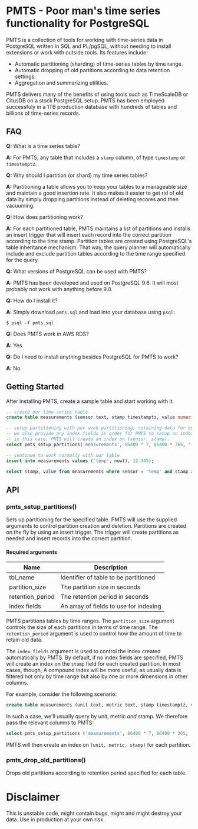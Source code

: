 # PMTS - Poor man's time series functionality for PostgreSQL

PMTS is a collection of tools for working with time-series data in PostgreSQL written in SQL and PL/pgSQL, without needing to install extensions or work with outside tools. Its features include:

- Automatic partitioning (sharding) of time-series tables by time range.
- Automatic dropping of old partitions according to data retention settings.
- Aggregation and summarizing utilities.

PMTS delivers many of the benefits of using tools such as TimeScaleDB or CitusDB on a stock PostgreSQL setup. PMTS has been employed successfuly in a 1TB production database with hundreds of tables and billions of time-series records.

## FAQ

**Q:** What is a time series table?

**A:** For PMTS, any table that includes a `stamp` column, of type `timestamp` or `timestamptz`.

**Q:** Why should I partition (or shard) my time series tables?

**A:** Partitioning a table allows you to keep your tables to a manageable size and maintain a good insertion rate. It also makes it easier to get rid of old data by simply dropping partitions instead of deleting recores and then vacuuming.

**Q:** How does partitioning work?

**A:** For each partitioned table, PMTS maintains a list of partitions and installs an insert trigger that will insert each record into the correct partition according to the time stamp. Partition tables are created using PostgreSQL's table inheritance mechanism. That way, the query planner will automatically include and exclude partition tables according to the time range specified for the query.

**Q:** What versions of PostgreSQL can be used with PMTS?

**A:** PMTS has been developed and used on PostgreSQL 9.6. It will most probably not work with anything before 9.0.

**Q:** How do I install it?

**A:** Simply download `pmts.sql` and load into your database using `psql`:

    $ psql -f pmts.sql

**Q:** Does PMTS work in AWS RDS?

**A:** Yes.

**Q:** Do I need to install anything besides PostgreSQL for PMTS to work?

**A:** No.

## Getting Started

After installing PMTS, create a sample table and start working with it.

```SQL
-- create our time-series table
create table measurements (sensor text, stamp timestamptz, value numeric);

-- setup partitioning with per-week partitioning, retaining data for one year.
-- we also provide any index fields in order for PMTS to setup an index on relevant columns.
-- in this case, PMTS will create an index on (sensor, stamp).
select pmts_setup_partitions('measurements', 86400 * 7, 86400 * 365, '{sensor}');

-- continue to work normally with our table
insert into measurements values ('temp', now(), 12.345);

select stamp, value from measurements where sensor = 'temp' and stamp >= now() - interval '1 month';
```
## API

### pmts_setup_partitions()

Sets up partitioning for the specified table. PMTS will use the supplied arguments to control partition creation and deletion. Partitions are created on the fly by using an insert trigger. The trigger will create partitions as needed and insert records into the correct partition.

#### Required arguments

Name|Description
----|-----------
tbl_name|Identifier of table to be partitioned
partition_size|The partition size in seconds
retention_period|The retention period in seconds
index fields|An array of fields to use for indexing

PMTS partitions tables by time ranges. The `partition_size` argument controls the size of each partitions in terms of time range. The `retention_period` argument is used to control how the amount of time to retain old data.

The `index_fields` argument is used to control the index created automatically by PMTS. By default, if no index fields are specified, PMTS will create an index on the `stamp` field for each created partition. In most cases, though, A compound index will be more useful, as usually data is filtered not only by time range but also by one or more dimensions in other columns.

For example, consider the following scenario:

```SQL
create table measurements (unit text, metric text, stamp timestamptz, value numeric);
```

In such a case, we'll usually query by unit, metric *and* stamp. We therefore pass the relevant columns to PMTS:

```SQL
select pmts_setup_partitions ('measurements', 86400 * 7, 86400 * 365, '{unit, metric}');
```

PMTS will then create an index on `(unit, metric, stamp)` for each partition.

### pmts_drop_old_partitions()

Drops old partitions according to retention period specified for each table.

# Disclaimer

This is unstable code, might contain bugs, might  and might destroy your data. Use in production at your own risk.
